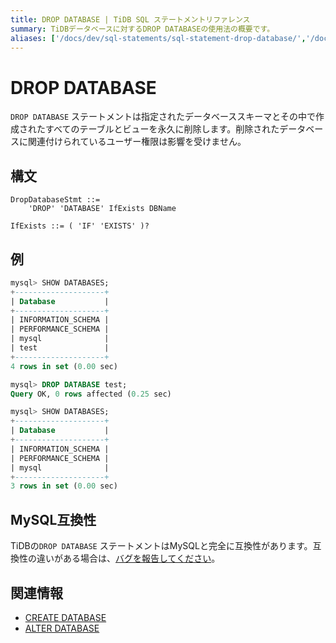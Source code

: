 ```yaml
---
title: DROP DATABASE | TiDB SQL ステートメントリファレンス
summary: TiDBデータベースに対するDROP DATABASEの使用法の概要です。
aliases: ['/docs/dev/sql-statements/sql-statement-drop-database/','/docs/dev/reference/sql/statements/drop-database/']
---
```


# DROP DATABASE

`DROP DATABASE` ステートメントは指定されたデータベーススキーマとその中で作成されたすべてのテーブルとビューを永久に削除します。削除されたデータベースに関連付けられているユーザー権限は影響を受けません。

## 構文

```ebnf+diagram
DropDatabaseStmt ::=
    'DROP' 'DATABASE' IfExists DBName

IfExists ::= ( 'IF' 'EXISTS' )?
```

## 例

```sql
mysql> SHOW DATABASES;
+--------------------+
| Database           |
+--------------------+
| INFORMATION_SCHEMA |
| PERFORMANCE_SCHEMA |
| mysql              |
| test               |
+--------------------+
4 rows in set (0.00 sec)

mysql> DROP DATABASE test;
Query OK, 0 rows affected (0.25 sec)

mysql> SHOW DATABASES;
+--------------------+
| Database           |
+--------------------+
| INFORMATION_SCHEMA |
| PERFORMANCE_SCHEMA |
| mysql              |
+--------------------+
3 rows in set (0.00 sec)
```

## MySQL互換性

TiDBの`DROP DATABASE` ステートメントはMySQLと完全に互換性があります。互換性の違いがある場合は、[バグを報告してください](https://docs.pingcap.com/tidb/stable/support)。

## 関連情報

* [CREATE DATABASE](/sql-statements/sql-statement-create-database.md)
* [ALTER DATABASE](/sql-statements/sql-statement-alter-database.md)